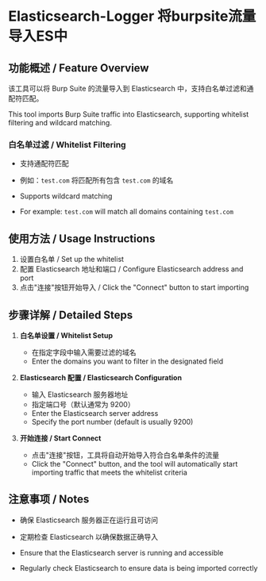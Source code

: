 # Elasticsearch-Logger 将burpsite流量导入ES中

## 功能概述 / Feature Overview

该工具可以将 Burp Suite 的流量导入到 Elasticsearch 中，支持白名单过滤和通配符匹配。

This tool imports Burp Suite traffic into Elasticsearch, supporting whitelist filtering and wildcard matching.

### 白名单过滤 / Whitelist Filtering

- 支持通配符匹配
- 例如：`test.com` 将匹配所有包含 `test.com` 的域名

- Supports wildcard matching
- For example: `test.com` will match all domains containing `test.com`

## 使用方法 / Usage Instructions

1. 设置白名单 / Set up the whitelist
2. 配置 Elasticsearch 地址和端口 / Configure Elasticsearch address and port
3. 点击"连接"按钮开始导入 / Click the "Connect" button to start importing

## 步骤详解 / Detailed Steps

1. **白名单设置 / Whitelist Setup**
   - 在指定字段中输入需要过滤的域名
   - Enter the domains you want to filter in the designated field

2. **Elasticsearch 配置 / Elasticsearch Configuration**
   - 输入 Elasticsearch 服务器地址
   - 指定端口号（默认通常为 9200）
   - Enter the Elasticsearch server address
   - Specify the port number (default is usually 9200)

3. **开始连接 / Start Connect**
   - 点击"连接"按钮，工具将自动开始导入符合白名单条件的流量
   - Click the "Connect" button, and the tool will automatically start importing traffic that meets the whitelist criteria

## 注意事项 / Notes

- 确保 Elasticsearch 服务器正在运行且可访问
- 定期检查 Elasticsearch 以确保数据正确导入

- Ensure that the Elasticsearch server is running and accessible
- Regularly check Elasticsearch to ensure data is being imported correctly
